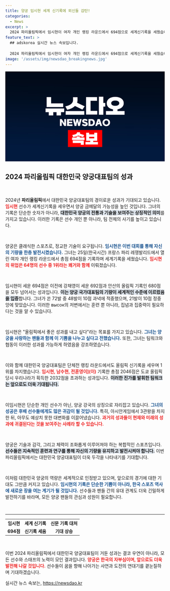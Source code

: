 ```yaml
---
title: 양궁 임시현 세계 신기록에 외신들 감탄!
categories:
  - News
excerpt: >
  2024 파리올림픽에서 임시현이 여자 개인 랭킹 라운드에서 694점으로 세계신기록을 세웠습니다. 그녀의 기록은 지난 올림픽과 세계선수권대회의 기록을 모두 경신하며 금메달 기대감을 높이고 있습니다.
feature_text: >
  ## adskorea 실시간 뉴스 속보입니다.

  2024 파리올림픽에서 임시현이 여자 개인 랭킹 라운드에서 694점으로 세계신기록을 세웠습니다. 그녀의 기록은 지난 올림픽과 세계선수권대회의 기록을 모두 경신하며 금메달 기대감을 높이고 있습니다.
image: '/assets/img/newsdao_breakingnews.jpg'
---
```


<p><img src="/assets/img/newsdao_breakingnews.jpg" alt="adskorea 속보" /></p>

<h2 data-ke-size="size26">2024 파리올림픽 대한민국 양궁대표팀의 성과</h2>

<p data-ke-size="size16">&nbsp;</p>

<p>2024년 <b>파리올림픽</b>에서 대한민국 양궁대표팀의 경이로운 성과가 기대되고 있습니다. <b><span style="color: #ee2323;">임시현</span></b> 선수가 세계신기록을 세우면서 양궁 금메달의 가능성을 높인 것입니다. 그녀의 기록은 단순한 숫자가 아니라, <b><span style="background-color: #21538527;">대한민국 양궁의 전통과 기술을 보여주는 상징적인 의미</span></b>를 가지고 있습니다. 이러한 기록은 선수 개인 뿐 아니라, 팀 전체의 사기를 높이고 있습니다.</p>

<p data-ke-size="size16">&nbsp;</p>

<p>양궁은 클래식한 스포츠로, 정교한 기술이 요구됩니다. <b><span style="color: #1a5490;">임시현은 이번 대회를 통해 자신의 기량을 한층 발전시켰습니다.</span></b> 그녀는 25일(한국시간) 프랑스 파리 레쟁발리드에서 열린 여자 개인 랭킹 라운드에서 총점 694점을 기록하며 세계기록을 세웠습니다. <b><span style="color: #ee2323;">임시현의 위업은 64명의 선수 중 1위라는 쾌거와 함께</span></b> 이뤄졌습니다.</p>

<p data-ke-size="size16">&nbsp;</p>

<p>임시현이 세운 694점은 이전에 강채영이 세운 692점과 안산의 올림픽 기록인 680점을 모두 넘어서는 성과입니다. <b><span style="background-color: #21538527;">이는 양궁 국가대표팀의 기량이 세계적인 수준에 이르렀음을 입증</span></b>합니다. 그녀가 쏜 72발 중 48발이 10점 과녁에 적중했으며, 21발이 10점 정중앙에 맞았습니다. 이러한 высок의 저변에서는 훈련 뿐 아니라, 집념과 집중력이 필요하다는 것을 알 수 있습니다.</p>

<p data-ke-size="size16">&nbsp;</p>

<p>임시현은 "올림픽에서 좋은 성과를 내고 싶다"라는 목표를 가지고 있습니다. <b><span style="color: #1a5490;">그녀는 양궁을 사랑하는 팬들과 함께 이 기쁨을 나누고 싶다고 전했습니다.</span></b> 또한, 그녀는 팀워크와 협동이 이러한 성과를 가능하게 하였음을 강조하였습니다. </p>

<p data-ke-size="size16">&nbsp;</p>

<p>이와 함께 대한민국 양궁대표팀은 단체전 랭킹 라운드에서도 올림픽 신기록을 세우며 1위를 차지했습니다. <b><span style="color: #ee2323;">임시현, 남수현, 전훈영이](이)</span></b> 기록한 총점 2046점은 도쿄 올림픽 당시 우리나라가 획득한 2032점을 초과하는 성과입니다. <b><span style="background-color: #21538527;">이러한 진가를 발휘한 팀워크는 앞으로도 더욱 기대됩니다.</span></b></p>

<p data-ke-size="size16">&nbsp;</p>

<p>이임시현은 단순한 개인 선수가 아닌, 양궁 강국의 상징으로 자리잡고 있습니다. <b><span style="color: #1a5490;">그녀의 성공은 후배 선수들에게도 많은 귀감이 될 것입니다.</span></b> 특히, 아시안게임에서 3관왕을 차지한 뒤, 아무도 예상치 못한 대변화를 이끌어냈습니다. <b><span style="color: #ee2323;">과거의 성과들이 현재와 미래의 성과에 귀결된다는 것을 보여주는 사례라 할 수 있습니다.</span></b></p>

<p data-ke-size="size16">&nbsp;</p>

<p>양궁은 기술과 감각, 그리고 체력이 조화롭게 이루어져야 하는 복합적인 스포츠입니다. <b><span style="background-color: #21538527;">선수들은 지속적인 훈련과 연구를 통해 자신의 기량을 유지하고 발전시켜야 합니다.</span></b> 이번 파리올림픽에서는 대한민국 양궁대표팀이 더욱 두각을 나타내기를 기대합니다. </p>

<p data-ke-size="size16">&nbsp;</p>

<p>이처럼 대한민국 양궁의 역량은 세계적으로 인정받고 있으며, 앞으로의 경기에 대한 기대도 그만큼 커지고 있습니다. <b><span style="color: #1a5490;">임시현의 기록은 단순한 기쁨이 아니라, 한국 스포츠 역사에 새로운 장을 여는 계기가 될 것입니다.</span></b> 선수들과 팬들 간의 유대 관계도 더욱 긴밀하게 발전하기를 바라며, 모든 양궁 팬들의 관심과 성원이 필요합니다.</p>

<p data-ke-size="size16">&nbsp;</p>

<hr />

<table style="width: 100%; border-collapse: collapse;">
    <tr>
        <td style="text-align: center; height: 17px;"><b>임시현</b></td>
        <td style="text-align: center; height: 17px;"><b>세계 신기록</b></td>
        <td style="text-align: center; height: 17px;"><b>신문 기록 대처</b></td>
    </tr>
    <tr>
        <td style="text-align: center; height: 17px;"><b>694점</b></td>
        <td style="text-align: center; height: 17px;"><b>신기록 세움</b></td>
        <td style="text-align: center; height: 17px;"><b>기대 상승</b></td>
    </tr>
</table> 

<p data-ke-size="size16">&nbsp;</p>

<p>이번 2024 파리올림픽에서 대한민국 양궁대표팀이 거둔 성과는 결코 우연이 아니라, 모든 선수와 스태프의 노력이 모인 결과입니다. <b><span style="color: #ee2323;">양궁은 한국의 자부심이며, 앞으로도 더욱 발전해 나갈 것입니다.</span></b> 선수들이 꿈을 향해 나아가는 사연과 도전의 연대기를 곁눈질하며 기대하겠습니다.</p>
실시간 뉴스 속보는, <a href="https://newsdao.kr" rel="dofollow">https://newsdao.kr</a>


